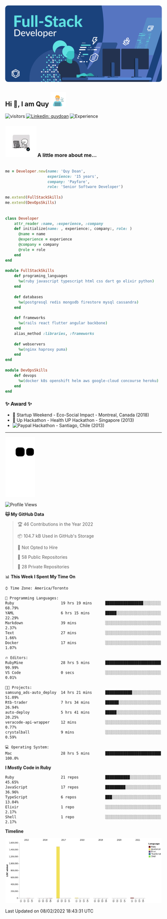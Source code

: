 ![](./assets/banner.svg)

## Hi 👋, I am Quy <img src="./assets/myprofile.jpeg" width="50">

![visitors](https://visitor-badge.glitch.me/badge?page_id=github.com/RobDoan)
[![Linkedin: quydoan](https://img.shields.io/badge/-quydoan-blue?logo=linkedin)](https://www.linkedin.com/in/quy-doan-56516512/)
![Experience](https://img.shields.io/badge/experience-15%20years-success)


### <img src="./assets/myprofile2.webp" width="100"> A little more about me...

```ruby

me = Developer.new(name: 'Quy Doan',
                   experience: '15 years',
                   company: 'Payfare',
                   role: 'Senior Software Developer')

me.extend(FullStackSkills)
me.extend(DevOpsSkills)


class Developer
    attr_reader :name, :experience, :company
    def initialize(name: , experience:, company:, role: )
      @name = name
      @experience = experience
      @company = company
      @role = role
    end
end

module FullStackSkills
    def programing_languages
      %w(ruby javascript typescript html css dart go elixir python)
    end

    def databases
      %w(postgresql redis mongodb firestore mysql cassandra)
    end

    def frameworks
      %w(rails react flutter angular backbone)
    end
    alias_method :libraries, :frameworks

    def webservers
      %w(nginx haproxy puma)
    end
end

module DevOpsSkills
    def devops
      %w(docker k8s openshift helm aws google-cloud concourse heroku)
    end
end

```

### ✨ Award ✨

* 🥈 Startup Weekend - Eco-Social Impact - Montreal, Canada (2018)
* 🥈 Up Hackathon - Health UP Hackathon - Singapore (2013)
* ![Paypal](https://img.shields.io/badge/-Prize-blue?logo=paypal) Hackathon - Santiago, Chile (2013)

----

![github-contribution](https://raw.githubusercontent.com/RobDoan/RobDoan/output/github-contribution-grid-snake.svg)

<!--START_SECTION:waka-->
![Profile Views](http://img.shields.io/badge/Profile%20Views-20-blue)

**🐱 My GitHub Data** 

> 🏆 46 Contributions in the Year 2022
 > 
> 📦 104.7 kB Used in GitHub's Storage 
 > 
> 🚫 Not Opted to Hire
 > 
> 📜 58 Public Repositories 
 > 
> 🔑 28 Private Repositories  
 > 
📊 **This Week I Spent My Time On** 

```text
⌚︎ Time Zone: America/Toronto

💬 Programming Languages: 
Ruby                     19 hrs 19 mins      █████████████████░░░░░░░░   68.79% 
YAML                     6 hrs 15 mins       █████░░░░░░░░░░░░░░░░░░░░   22.29% 
Markdown                 39 mins             ░░░░░░░░░░░░░░░░░░░░░░░░░   2.37% 
Text                     27 mins             ░░░░░░░░░░░░░░░░░░░░░░░░░   1.66% 
Docker                   17 mins             ░░░░░░░░░░░░░░░░░░░░░░░░░   1.07%

🔥 Editors: 
RubyMine                 28 hrs 5 mins       █████████████████████████   99.99% 
VS Code                  0 secs              ░░░░░░░░░░░░░░░░░░░░░░░░░   0.01%

🐱‍💻 Projects: 
samsung_ads-auto_deploy  14 hrs 21 mins      ████████████░░░░░░░░░░░░░   51.09% 
Rtb-trader               7 hrs 34 mins       ██████░░░░░░░░░░░░░░░░░░░   26.94% 
auto-deploy              5 hrs 41 mins       █████░░░░░░░░░░░░░░░░░░░░   20.25% 
veracode-api-wrapper     12 mins             ░░░░░░░░░░░░░░░░░░░░░░░░░   0.77% 
crystalball              9 mins              ░░░░░░░░░░░░░░░░░░░░░░░░░   0.59%

💻 Operating System: 
Mac                      28 hrs 5 mins       █████████████████████████   100.0%

```

**I Mostly Code in Ruby** 

```text
Ruby                     21 repos            ███████████░░░░░░░░░░░░░░   45.65% 
JavaScript               17 repos            █████████░░░░░░░░░░░░░░░░   36.96% 
TypeScript               6 repos             ███░░░░░░░░░░░░░░░░░░░░░░   13.04% 
Elixir                   1 repo              ░░░░░░░░░░░░░░░░░░░░░░░░░   2.17% 
Shell                    1 repo              ░░░░░░░░░░░░░░░░░░░░░░░░░   2.17%

```


**Timeline**

![Chart not found](https://raw.githubusercontent.com/RobDoan/RobDoan/main/charts/bar_graph.png) 


 Last Updated on 08/02/2022 18:43:31 UTC
<!--END_SECTION:waka-->
